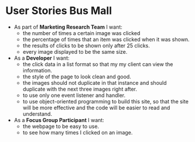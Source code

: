 User Stories Bus Mall
=================

- As part of  **Marketing Research Team** I want:
    - the number of times a certain image was clicked
    - the percentage of times that an item was clicked when it was shown.
    - the results of clicks to be shown only after 25 clicks.
    - every image displayed to be the same size.
- As a **Developer** I want:
    - the click data in a list format so that my my client can view the information.
    - the style of the page to look clean and good.
    - the images should not duplicate in that instance and should duplicate with the next three images right after.
    - to use only one event listener and handler.
    - to use object-oriented programming to build this site, so that the site will be more effective and the code will be easier to read and understand.
- As a **Focus Group Participant** I want:
    - the webpage to be easy to use.
    - to see how many times I clicked on an image.
